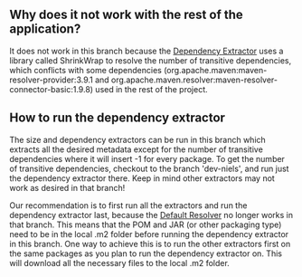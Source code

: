 ## Why does it not work with the rest of the application?
It does not work in this branch because the [Dependency Extractor](java/nl/tudelft/mavensecrets/extractors/DependencyExtractor.java) 
uses a library called ShrinkWrap to resolve the number of transitive dependencies, which conflicts with some 
dependencies (org.apache.maven:maven-resolver-provider:3.9.1 and org.apache.maven.resolver:maven-resolver-connector-basic:1.9.8) 
used in the rest of the project. 

## How to run the dependency extractor
The size and dependency extractors can be run in this branch which extracts all the desired metadata except for the
number of transitive dependencies where it will insert -1 for every package. To get the number of transitive dependencies,
checkout to the branch 'dev-niels', and run just the dependency extractor there. Keep in mind other extractors may not work
as desired in that branch! 

Our recommendation is to first run all the extractors and run the dependency extractor last,
because the [Default Resolver](java/nl/tudelft/mavensecrets/resolver/DefaultResolver.java) no longer works in that branch.
This means that the POM and JAR (or other packaging type) need to be in the local .m2 folder before running the dependency extractor in 
this branch. One way to achieve this is to run the other extractors first on the same packages as you plan to run the dependency extractor on.
This will download all the necessary files to the local .m2 folder. 